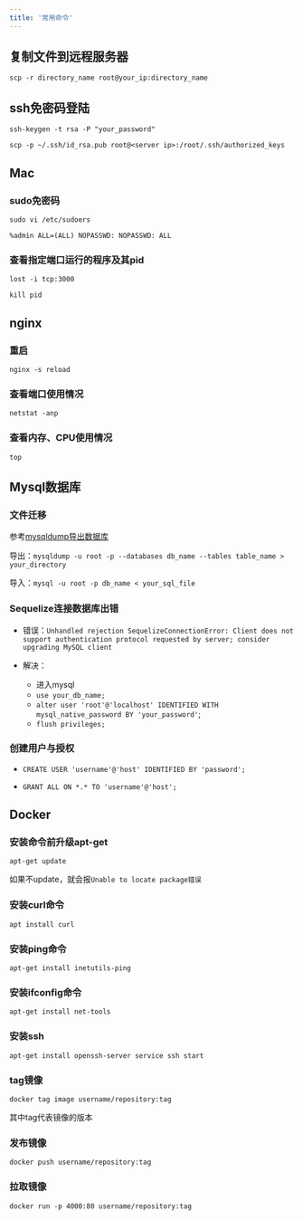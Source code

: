 ```yaml
---
title: '常用命令'
---
```


## 复制文件到远程服务器

`scp -r directory_name root@your_ip:directory_name`



## ssh免密码登陆

`ssh-keygen -t rsa -P "your_password"`

`scp -p ~/.ssh/id_rsa.pub root@<server ip>:/root/.ssh/authorized_keys`



## Mac

### sudo免密码

`sudo vi /etc/sudoers`

`%admin ALL=(ALL) NOPASSWD: NOPASSWD: ALL`

### 查看指定端口运行的程序及其pid

`lost -i tcp:3000`

`kill pid`



## nginx

### 重启

`nginx -s reload`

### 查看端口使用情况

`netstat -anp`

### 查看内存、CPU使用情况

`top`

## Mysql数据库

### 文件迁移

参考[mysqldump导出数据库](<https://www.jianshu.com/p/c3d8366326c1>)

导出：`mysqldump -u root -p --databases db_name --tables table_name > your_directory`

导入：`mysql -u root -p db_name < your_sql_file`

### Sequelize连接数据库出错

- 错误：`Unhandled rejection SequelizeConnectionError: Client does not support authentication protocol requested by server; consider upgrading MySQL client`

- 解决：
  - 进入mysql
  - `use your_db_name;`
  - `alter user 'root'@'localhost' IDENTIFIED WITH mysql_native_password BY 'your_password'`;
  - `flush privileges;`

### 创建用户与授权

- `CREATE USER 'username'@'host' IDENTIFIED BY 'password';`

- `GRANT ALL ON *.* TO 'username'@'host';`



## Docker

### 安装命令前升级apt-get

`apt-get update`

如果不update，就会报`Unable to locate package错误`

### 安装curl命令

`apt install curl`

### 安装ping命令

`apt-get install inetutils-ping`

### 安装ifconfig命令

`apt-get install net-tools`

### 安装ssh

`apt-get install openssh-server service ssh start`

### tag镜像

```
docker tag image username/repository:tag
```

其中tag代表镜像的版本

### 发布镜像

```
docker push username/repository:tag
```

### 拉取镜像

```
docker run -p 4000:80 username/repository:tag
```

